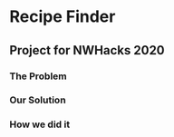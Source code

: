 # Recipe Finder
## Project for NWHacks 2020

### The Problem

### Our Solution 

### How we did it

